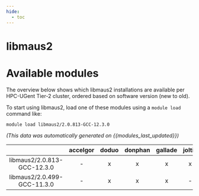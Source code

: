 ```yaml
---
hide:
  - toc
---
```


libmaus2
========

# Available modules


The overview below shows which libmaus2 installations are available per HPC-UGent Tier-2 cluster, ordered based on software version (new to old).

To start using libmaus2, load one of these modules using a `module load` command like:

```shell
module load libmaus2/2.0.813-GCC-12.3.0
```

*(This data was automatically generated on {{modules_last_updated}})*  

| |accelgor|doduo|donphan|gallade|joltik|shinx|skitty|
| :---: | :---: | :---: | :---: | :---: | :---: | :---: | :---: |
|libmaus2/2.0.813-GCC-12.3.0|-|x|x|x|x|x|x|
|libmaus2/2.0.499-GCC-11.3.0|-|x|x|x|-|-|-|
